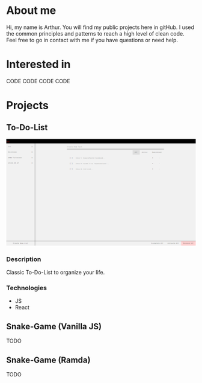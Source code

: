 # About me
Hi, my name is Arthur. You will find my public projects here in gitHub. I used the common principles and patterns to reach a high level of clean code. Feel free to go in contact with me if you have questions or need help.

# Interested in
CODE CODE CODE CODE

# Projects
## To-Do-List
![](https://raw.githubusercontent.com/artkamdev/artkamdev/main/assets/to-do-list-0.png)
### Description
Classic To-Do-List to organize your life.
### Technologies
- JS
- React

## Snake-Game (Vanilla JS)
TODO

## Snake-Game (Ramda)
TODO
